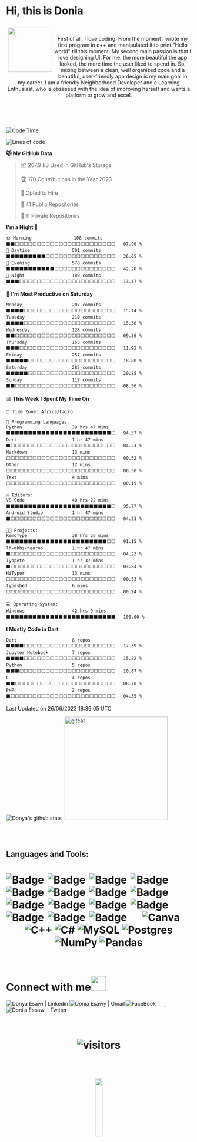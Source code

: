 # Hi, this is Donia 


<!-- 
    &nbsp; [![HitCount](http://hits.dwyl.com/SatYu26/SatYu26.svg)](http://hits.dwyl.com/SatYu26/SatYu26) 
-->

 <img src="https://i.pinimg.com/originals/2e/5c/72/2e5c72d2e357c97df0cbd6d63e782989.gif" align="left" width="120" hspace="5" vspace="10">&nbsp;&nbsp;<div align="center">First of all, I love coding. From the moment I wrote my first program in c++ and manipulated it to print "Hello world" till this moment. My second main passion is that I love designing UI. For me, the more beautiful the app looked, the more time the user liked to spend in. So, mixing between a clean, well organized code and a beautiful, user-friendly app design is my main goal in my career.
I am a friendly Neighborhood Developer and a Learning Enthusiast, who is obsessed with the idea of improving herself and wants a platform to grow and excel.</p>
</div>
<br>
<br>
<br>

<!--START_SECTION:waka-->
![Code Time](http://img.shields.io/badge/Code%20Time-35%20hrs%2044%20mins-blue)

![Lines of code](https://img.shields.io/badge/From%20Hello%20World%20I%27ve%20Written-4.4%20million%20lines%20of%20code-blue)

**🐱 My GitHub Data** 

> 📦 207.9 kB Used in GitHub's Storage 
 > 
> 🏆 170 Contributions in the Year 2023
 > 
> 💼 Opted to Hire
 > 
> 📜 41 Public Repositories 
 > 
> 🔑 11 Private Repositories 
 > 
**I'm a Night 🦉** 

```text
🌞 Morning                108 commits         ⬛⬛⬜⬜⬜⬜⬜⬜⬜⬜⬜⬜⬜⬜⬜⬜⬜⬜⬜⬜⬜⬜⬜⬜⬜   07.90 % 
🌆 Daytime                501 commits         ⬛⬛⬛⬛⬛⬛⬛⬛⬛⬜⬜⬜⬜⬜⬜⬜⬜⬜⬜⬜⬜⬜⬜⬜⬜   36.65 % 
🌃 Evening                578 commits         ⬛⬛⬛⬛⬛⬛⬛⬛⬛⬛⬛⬜⬜⬜⬜⬜⬜⬜⬜⬜⬜⬜⬜⬜⬜   42.28 % 
🌙 Night                  180 commits         ⬛⬛⬛⬜⬜⬜⬜⬜⬜⬜⬜⬜⬜⬜⬜⬜⬜⬜⬜⬜⬜⬜⬜⬜⬜   13.17 % 
```
📅 **I'm Most Productive on Saturday** 

```text
Monday                   207 commits         ⬛⬛⬛⬛⬜⬜⬜⬜⬜⬜⬜⬜⬜⬜⬜⬜⬜⬜⬜⬜⬜⬜⬜⬜⬜   15.14 % 
Tuesday                  210 commits         ⬛⬛⬛⬛⬜⬜⬜⬜⬜⬜⬜⬜⬜⬜⬜⬜⬜⬜⬜⬜⬜⬜⬜⬜⬜   15.36 % 
Wednesday                128 commits         ⬛⬛⬜⬜⬜⬜⬜⬜⬜⬜⬜⬜⬜⬜⬜⬜⬜⬜⬜⬜⬜⬜⬜⬜⬜   09.36 % 
Thursday                 163 commits         ⬛⬛⬛⬜⬜⬜⬜⬜⬜⬜⬜⬜⬜⬜⬜⬜⬜⬜⬜⬜⬜⬜⬜⬜⬜   11.92 % 
Friday                   257 commits         ⬛⬛⬛⬛⬛⬜⬜⬜⬜⬜⬜⬜⬜⬜⬜⬜⬜⬜⬜⬜⬜⬜⬜⬜⬜   18.80 % 
Saturday                 285 commits         ⬛⬛⬛⬛⬛⬜⬜⬜⬜⬜⬜⬜⬜⬜⬜⬜⬜⬜⬜⬜⬜⬜⬜⬜⬜   20.85 % 
Sunday                   117 commits         ⬛⬛⬜⬜⬜⬜⬜⬜⬜⬜⬜⬜⬜⬜⬜⬜⬜⬜⬜⬜⬜⬜⬜⬜⬜   08.56 % 
```


📊 **This Week I Spent My Time On** 

```text
🕑︎ Time Zone: Africa/Cairo

💬 Programming Languages: 
Python                   39 hrs 47 mins      ⬛⬛⬛⬛⬛⬛⬛⬛⬛⬛⬛⬛⬛⬛⬛⬛⬛⬛⬛⬛⬛⬛⬛⬛⬜   94.37 % 
Dart                     1 hr 47 mins        ⬛⬜⬜⬜⬜⬜⬜⬜⬜⬜⬜⬜⬜⬜⬜⬜⬜⬜⬜⬜⬜⬜⬜⬜⬜   04.23 % 
Markdown                 13 mins             ⬜⬜⬜⬜⬜⬜⬜⬜⬜⬜⬜⬜⬜⬜⬜⬜⬜⬜⬜⬜⬜⬜⬜⬜⬜   00.52 % 
Other                    12 mins             ⬜⬜⬜⬜⬜⬜⬜⬜⬜⬜⬜⬜⬜⬜⬜⬜⬜⬜⬜⬜⬜⬜⬜⬜⬜   00.50 % 
Text                     4 mins              ⬜⬜⬜⬜⬜⬜⬜⬜⬜⬜⬜⬜⬜⬜⬜⬜⬜⬜⬜⬜⬜⬜⬜⬜⬜   00.19 % 

🔥 Editors: 
VS Code                  40 hrs 22 mins      ⬛⬛⬛⬛⬛⬛⬛⬛⬛⬛⬛⬛⬛⬛⬛⬛⬛⬛⬛⬛⬛⬛⬛⬛⬜   95.77 % 
Android Studio           1 hr 47 mins        ⬛⬜⬜⬜⬜⬜⬜⬜⬜⬜⬜⬜⬜⬜⬜⬜⬜⬜⬜⬜⬜⬜⬜⬜⬜   04.23 % 

🐱‍💻 Projects: 
RemoType                 38 hrs 26 mins      ⬛⬛⬛⬛⬛⬛⬛⬛⬛⬛⬛⬛⬛⬛⬛⬛⬛⬛⬛⬛⬛⬛⬛⬜⬜   91.15 % 
lh-mhbs-neoroo           1 hr 47 mins        ⬛⬜⬜⬜⬜⬜⬜⬜⬜⬜⬜⬜⬜⬜⬜⬜⬜⬜⬜⬜⬜⬜⬜⬜⬜   04.23 % 
Typpete                  1 hr 37 mins        ⬛⬜⬜⬜⬜⬜⬜⬜⬜⬜⬜⬜⬜⬜⬜⬜⬜⬜⬜⬜⬜⬜⬜⬜⬜   03.84 % 
HiTyper                  13 mins             ⬜⬜⬜⬜⬜⬜⬜⬜⬜⬜⬜⬜⬜⬜⬜⬜⬜⬜⬜⬜⬜⬜⬜⬜⬜   00.53 % 
typeshed                 6 mins              ⬜⬜⬜⬜⬜⬜⬜⬜⬜⬜⬜⬜⬜⬜⬜⬜⬜⬜⬜⬜⬜⬜⬜⬜⬜   00.24 % 

💻 Operating System: 
Windows                  42 hrs 9 mins       ⬛⬛⬛⬛⬛⬛⬛⬛⬛⬛⬛⬛⬛⬛⬛⬛⬛⬛⬛⬛⬛⬛⬛⬛⬛   100.00 % 
```

**I Mostly Code in Dart** 

```text
Dart                     8 repos             ⬛⬛⬛⬛⬜⬜⬜⬜⬜⬜⬜⬜⬜⬜⬜⬜⬜⬜⬜⬜⬜⬜⬜⬜⬜   17.39 % 
Jupyter Notebook         7 repos             ⬛⬛⬛⬛⬜⬜⬜⬜⬜⬜⬜⬜⬜⬜⬜⬜⬜⬜⬜⬜⬜⬜⬜⬜⬜   15.22 % 
Python                   5 repos             ⬛⬛⬛⬜⬜⬜⬜⬜⬜⬜⬜⬜⬜⬜⬜⬜⬜⬜⬜⬜⬜⬜⬜⬜⬜   10.87 % 
C                        4 repos             ⬛⬛⬜⬜⬜⬜⬜⬜⬜⬜⬜⬜⬜⬜⬜⬜⬜⬜⬜⬜⬜⬜⬜⬜⬜   08.70 % 
PHP                      2 repos             ⬛⬜⬜⬜⬜⬜⬜⬜⬜⬜⬜⬜⬜⬜⬜⬜⬜⬜⬜⬜⬜⬜⬜⬜⬜   04.35 % 
```




 Last Updated on 26/06/2023 18:39:05 UTC
<!--END_SECTION:waka-->

![Donya's github stats](https://github-readme-stats.vercel.app/api?username=DoniaEsawi&count_private=true&show_icons=true&theme=jolly&include_all_commits=true)&nbsp;&nbsp;<img src="https://i.ibb.co/N6KtFTw/femalecodertocat.png" alt="gitcat" style=" margin-top: 0px; margin-bottom: 0px; padding-bottom: 0px; padding-top: 0px;" width="280px" />

<br>
<br>

## Languages and Tools:

<h1  align="center">
<img alt="Badge" style="float: left; margin-right: 10px;" src="https://img.shields.io/badge/go-%2300ADD8.svg?style=for-the-badge&logo=go&logoColor=white"/>
<img alt="Badge" style="float: left; margin-right: 10px;" src="https://img.shields.io/badge/docker-%230db7ed.svg?style=for-the-badge&logo=docker&logoColor=white"/>
<img alt="Badge" style="float: left; margin-right: 10px;" src="https://img.shields.io/badge/kubernetes-%23326ce5.svg?style=for-the-badge&logo=kubernetes&logoColor=white"/>
<img alt="Badge" style="float: left; margin-right: 10px;" src="https://img.shields.io/badge/jenkins-%232C5263.svg?style=for-the-badge&logo=jenkins&logoColor=white"/>
 <img alt="Badge" style="float: left; margin-right: 10px;"  src="https://img.shields.io/badge/git%20-%23F05033.svg?&style=for-the-badge&logo=git&logoColor=white"/>
    <img alt="Badge" style="float: left; margin-right: 10px;" src="https://img.shields.io/badge/Flutter-%2302569B.svg?style=for-the-badge&logo=Flutter&logoColor=white"/>
    <img alt="Badge" style="float: left; margin-right: 10px;" src="https://img.shields.io/badge/dart-%230175C2.svg?style=for-the-badge&logo=dart&logoColor=white"/>
    <img alt="Badge" style="float: left; margin-right: 10px;" src="https://img.shields.io/badge/Firebase-039BE5?style=for-the-badge&logo=Firebase&logoColor=white"/>
    <img alt="Badge" style="float: left; margin-right: 10px;" src="https://img.shields.io/badge/Android%20Studio-3DDC84.svg?style=for-the-badge&logo=android-studio&logoColor=white"/>
 <img alt="Badge" style="float: left; margin-right: 10px;" src="https://img.shields.io/badge/jira-%230A0FFF.svg?style=for-the-badge&logo=jira&logoColor=white"/>
<img alt="Badge" style="float: left; margin-right: 10px;" src="https://img.shields.io/badge/bitbucket-%230047B3.svg?style=for-the-badge&logo=bitbucket&logoColor=white"/>

<img alt="Badge" style="float: left; margin-right: 10px;" src="https://img.shields.io/badge/Adobe%20XD-470137?style=for-the-badge&logo=Adobe%20XD&logoColor=#FF61F6"/>
    <img alt="Canva" src="https://img.shields.io/badge/Canva%20-%2300C4CC.svg?&style=for-the-badge&logo=Canva&logoColor=white"/> 
   <img alt="Badge" style="float: left; margin-right: 10px;" src="https://img.shields.io/badge/python%20-%2314354C.svg?&style=for-the-badge&logo=python&logoColor=white"/>  <img alt="Badge" style="float: left; margin-right: 10px;"  src ="https://img.shields.io/badge/Jupyter_Notebook%20-%23F37626.svg?&style=for-the-badge&logo=jupyter&logoColor=white"/>  <img alt="Badge" style="float: left; margin-right: 10px;"  src="https://img.shields.io/badge/bootstrap%20-%23563D7C.svg?&style=for-the-badge&logo=bootstrap&logoColor=white"/>  <img alt="C++" src="https://img.shields.io/badge/c++%20-%2300599C.svg?&style=for-the-badge&logo=c%2B%2B&ogoColor=white"/> <img alt="C#" src="https://img.shields.io/badge/c%23%20-%23239120.svg?&style=for-the-badge&logo=c-sharp&logoColor=white"/> <img alt="MySQL" src="https://img.shields.io/badge/mysql-%2300f.svg?&style=for-the-badge&logo=mysql&logoColor=white"/> <img alt="Postgres" src ="https://img.shields.io/badge/postgres-%23316192.svg?&style=for-the-badge&logo=postgresql&logoColor=white"/> <img alt="NumPy" src="https://img.shields.io/badge/numpy%20-%23013243.svg?&style=for-the-badge&logo=numpy&logoColor=white" /> <img alt="Pandas" src="https://img.shields.io/badge/pandas%20-%23150458.svg?&style=for-the-badge&logo=pandas&logoColor=white" />
</h1>
<br>


# Connect with me<img src="https://raw.githubusercontent.com/alexnaiman/alexnaiman/master/resources/bongocat.gif" height="40px">

  <a href="https://www.linkedin.com/in/donya-esawi-858719191/">
    <img align="left" alt="Donya Esawi | Linkedin" src="https://img.shields.io/badge/linkedin%20-%230077B5.svg?&style=for-the-badge&logo=linkedin&logoColor=white" />
  </a>&nbsp;&nbsp;
  <a href="mailto:donya.esawi@gmail.com">
    <img align="left" alt="Donia Esawy | Gmail"  src="https://img.shields.io/badge/Gmail-D14836?style=for-the-badge&logo=gmail&logoColor=white" />
  </a>&nbsp;&nbsp;<a href="https://www.facebook.com/donya.abdelfattah">
   <img align="left" alt="FaceBook" src="https://img.shields.io/badge/Facebook-1877F2?style=for-the-badge&logo=facebook&logoColor=white"/> 
   </a>&nbsp;&nbsp;<a href="https://twitter.com/DoniiaEssawi">
    <img align="left" alt="Doniia Essawi | Twitter" src="https://img.shields.io/badge/twitter%20-%231DA1F2.svg?&style=for-the-badge&logo=Twitter&logoColor=white" />
  </a>

<br><br>


<!--  Acknowledgement: https://github.com/anuraghazra/github-readme-stats -->

<h1 align="center">

 ![visitors](https://profile-counter.glitch.me/DoniaEsawi/count.svg)
 
 </h1>
<h1 align="center">
   <br/>
    
   

  <img src="https://media.giphy.com/media/jpVnC65DmYeyRL4LHS/giphy.gif" width="20%">
</h1>

